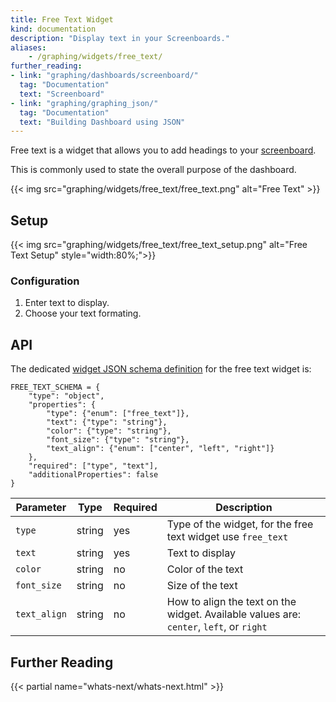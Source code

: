 ```yaml
---
title: Free Text Widget
kind: documentation
description: "Display text in your Screenboards."
aliases:
    - /graphing/widgets/free_text/
further_reading:
- link: "graphing/dashboards/screenboard/"
  tag: "Documentation"
  text: "Screenboard"
- link: "graphing/graphing_json/"
  tag: "Documentation"
  text: "Building Dashboard using JSON"
---
```


Free text is a widget that allows you to add headings to your [screenboard][1].

This is commonly used to state the overall purpose of the dashboard.

{{< img src="graphing/widgets/free_text/free_text.png" alt="Free Text" >}}

## Setup

{{< img src="graphing/widgets/free_text/free_text_setup.png" alt="Free Text Setup"  style="width:80%;">}}

### Configuration

1. Enter text to display.
2. Choose your text formating.

## API

The dedicated [widget JSON schema definition][2] for the free text widget is:

```
FREE_TEXT_SCHEMA = {
    "type": "object",
    "properties": {
        "type": {"enum": ["free_text"]},
        "text": {"type": "string"},
        "color": {"type": "string"},
        "font_size": {"type": "string"},
        "text_align": {"enum": ["center", "left", "right"]}
    },
    "required": ["type", "text"],
    "additionalProperties": false
}
```

| Parameter  | Type            | Required | Description                                                                                                                                                  |
| ------     | -----           | -----    | -----                                                                                                                                                        |
| `type`     | string          | yes      | Type of the widget, for the free text widget use `free_text`|
|`text`|string|yes|Text to display|
|`color`|string|no|Color of the text|
|`font_size`|string|no|Size of the text|
|`text_align`|string|no|How to align the text on the widget. Available values are: `center`, `left`, or `right`

## Further Reading

{{< partial name="whats-next/whats-next.html" >}}

[1]: /graphing/dashboards/screenboard
[2]: /graphing/graphing_json/widget_json
